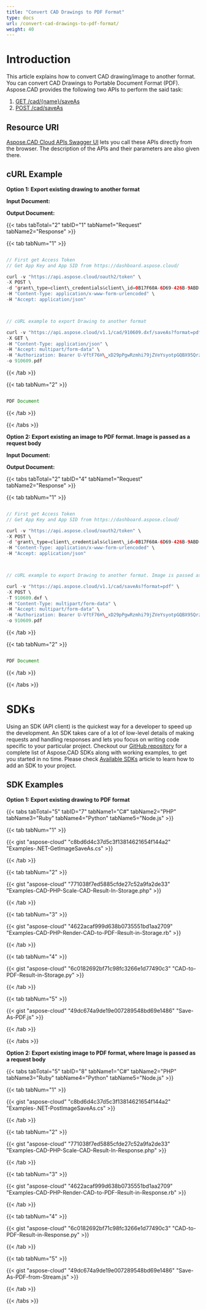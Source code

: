 ```yaml
---
title: "Convert CAD Drawings to PDF Format"
type: docs
url: /convert-cad-drawings-to-pdf-format/
weight: 40
---
```


# **Introduction**
This article explains how to convert CAD drawing/image to another format. You can convert CAD Drawings to Portable Document Format (PDF). Aspose.CAD provides the following two APIs to perform the said task:

1. [GET /cad/{name}/saveAs](https://apireference.aspose.cloud/cad/#!/SaveAs/GetImageSaveAs)
1. [POST /cad/saveAs](https://apireference.aspose.cloud/cad/#!/SaveAs/PostImageSaveAs)
## **Resource URI**
[Aspose.CAD Cloud APIs Swagger UI](https://apireference.aspose.cloud/cad/) lets you call these APIs directly from the browser. The description of the APIs and their parameters are also given there.
## **cURL Example**
**Option 1: Export existing drawing to another format**

**Input Document:**  

**Output Document:**

{{< tabs tabTotal="2" tabID="1" tabName1="Request" tabName2="Response" >}}

{{< tab tabNum="1" >}}

```java

// First get Access Token
// Get App Key and App SID from https://dashboard.aspose.cloud/

curl -v "https://api.aspose.cloud/oauth2/token" \
-X POST \
-d 'grant\_type=client\_credentials&client\_id=0B17F60A-6D69-426B-9ABD-79F35A6E9F7B&client\_secret=53b8b19adffa41a3e87dbbd8858977ae' \
-H "Content-Type: application/x-www-form-urlencoded" \
-H "Accept: application/json"



// cURL example to export Drawing to another format

curl -v "https://api.aspose.cloud/v1.1/cad/910609.dxf/saveAs?format=pdf" \
-X GET \
-H "Content-Type: application/json" \
-H "Accept: multipart/form-data" \
-H "Authorization: Bearer U-VftF76H\_xD29pPgwRzmhi79jZVeYsyotpGQBX95QrzO7SUBMyVlLui\_0HjlC8vRgnNnAny2nywDWofm5n034boz5kBDGcjVR9q3llPKmjPwBFZ2Kh\_tJe4McJu-R\_aBcNNDDy7mBoDfgvlv8zdrr6XhyKpzy71SzXF51lGRN39KD2bJP4U2LYItW\_I18uezfMnt6-IA2CaV21XlO5OIrosD\_17isGzSuvcIoH8nXQ80tkKlbJz9o6Fq09si\_d0gFXi-\_qcoQrf\_H1ylKkvYMJvICY6rED5IUqQuFWEbTgUcWlzfElCEzZte2I1NlKOJDa-tGi8zhMxVY\_grkt2HMVbeyf58ALygfTZ7EGKvSO\_wSAwY9cm\_yFwEoKRXwFoUzllvRrBajU26H8SIzZ8w1KtcEYM10nNjehwirtw-dvi1RS\_" \
-o 910609.pdf

```

{{< /tab >}}

{{< tab tabNum="2" >}}

```java

PDF Document 

```

{{< /tab >}}

{{< /tabs >}}

**Option 2: Export existing an image to PDF format. Image is passed as a request body**

**Input Document:** 

**Output Document:**

{{< tabs tabTotal="2" tabID="4" tabName1="Request" tabName2="Response" >}}

{{< tab tabNum="1" >}}

```java

// First get Access Token
// Get App Key and App SID from https://dashboard.aspose.cloud/

curl -v "https://api.aspose.cloud/oauth2/token" \
-X POST \
-d 'grant\_type=client\_credentials&client\_id=0B17F60A-6D69-426B-9ABD-79F35A6E9F7B&client\_secret=53b8b19adffa41a3e87dbbd8858977ae' \
-H "Content-Type: application/x-www-form-urlencoded" \
-H "Accept: application/json"



// cURL example to export Drawing to another format. Image is passed as request body

curl -v "https://api.aspose.cloud/v1.1/cad/saveAs?format=pdf" \
-X POST \
-T 910609.dxf \
-H "Content-Type: multipart/form-data" \
-H "Accept: multipart/form-data" \
-H "Authorization: Bearer U-VftF76H\_xD29pPgwRzmhi79jZVeYsyotpGQBX95QrzO7SUBMyVlLui\_0HjlC8vRgnNnAny2nywDWofm5n034boz5kBDGcjVR9q3llPKmjPwBFZ2Kh\_tJe4McJu-R\_aBcNNDDy7mBoDfgvlv8zdrr6XhyKpzy71SzXF51lGRN39KD2bJP4U2LYItW\_I18uezfMnt6-IA2CaV21XlO5OIrosD\_17isGzSuvcIoH8nXQ80tkKlbJz9o6Fq09si\_d0gFXi-\_qcoQrf\_H1ylKkvYMJvICY6rED5IUqQuFWEbTgUcWlzfElCEzZte2I1NlKOJDa-tGi8zhMxVY\_grkt2HMVbeyf58ALygfTZ7EGKvSO\_wSAwY9cm\_yFwEoKRXwFoUzllvRrBajU26H8SIzZ8w1KtcEYM10nNjehwirtw-dvi1RS\_" \
-o 910609.pdf

```

{{< /tab >}}

{{< tab tabNum="2" >}}

```java

PDF Document 

```

{{< /tab >}}

{{< /tabs >}}
# **SDKs**
Using an SDK (API client) is the quickest way for a developer to speed up the development. An SDK takes care of a lot of low-level details of making requests and handling responses and lets you focus on writing code specific to your particular project. Checkout our [GitHub repository](https://github.com/aspose-cad-cloud) for a complete list of Aspose.CAD SDKs along with working examples, to get you started in no time. Please check [Available SDKs](/available-sdks/) article to learn how to add an SDK to your project.
## **SDK Examples**
**Option 1: Export existing drawing to PDF format**

{{< tabs tabTotal="5" tabID="7" tabName1="C#" tabName2="PHP" tabName3="Ruby" tabName4="Python" tabName5="Node.js" >}}

{{< tab tabNum="1" >}}

{{< gist "aspose-cloud" "c8bd6d4c37d5c3f13814621654f144a2" "Examples-.NET-GetImageSaveAs.cs" >}}

{{< /tab >}}

{{< tab tabNum="2" >}}

{{< gist "aspose-cloud" "771038f7ed5885cfde27c52a9fa2de33" "Examples-CAD-PHP-Scale-CAD-Result-In-Storage.php" >}}

{{< /tab >}}

{{< tab tabNum="3" >}}

{{< gist "aspose-cloud" "4622acaf999d638b0735551bd1aa2709" "Examples-CAD-PHP-Render-CAD-to-PDF-Result-in-Storage.rb" >}}

{{< /tab >}}

{{< tab tabNum="4" >}}

{{< gist "aspose-cloud" "6c0182692bf71c98fc3266e1d77490c3" "CAD-to-PDF-Result-in-Storage.py" >}}

{{< /tab >}}

{{< tab tabNum="5" >}}

{{< gist "aspose-cloud" "49dc674a9de19e007289548bd69e1486" "Save-As-PDF.js" >}}

{{< /tab >}}

{{< /tabs >}}

**Option 2: Export existing image to PDF format, where Image is passed as a request body**

{{< tabs tabTotal="5" tabID="8" tabName1="C#" tabName2="PHP" tabName3="Ruby" tabName4="Python" tabName5="Node.js" >}}

{{< tab tabNum="1" >}}

{{< gist "aspose-cloud" "c8bd6d4c37d5c3f13814621654f144a2" "Examples-.NET-PostImageSaveAs.cs" >}}

{{< /tab >}}

{{< tab tabNum="2" >}}

{{< gist "aspose-cloud" "771038f7ed5885cfde27c52a9fa2de33" "Examples-CAD-PHP-Scale-CAD-Result-In-Response.php" >}}

{{< /tab >}}

{{< tab tabNum="3" >}}

{{< gist "aspose-cloud" "4622acaf999d638b0735551bd1aa2709" "Examples-CAD-PHP-Render-CAD-to-PDF-Result-in-Response.rb" >}}

{{< /tab >}}

{{< tab tabNum="4" >}}

{{< gist "aspose-cloud" "6c0182692bf71c98fc3266e1d77490c3" "CAD-to-PDF-Result-in-Response.py" >}}

{{< /tab >}}

{{< tab tabNum="5" >}}

{{< gist "aspose-cloud" "49dc674a9de19e007289548bd69e1486" "Save-As-PDF-from-Stream.js" >}}

{{< /tab >}}

{{< /tabs >}}
